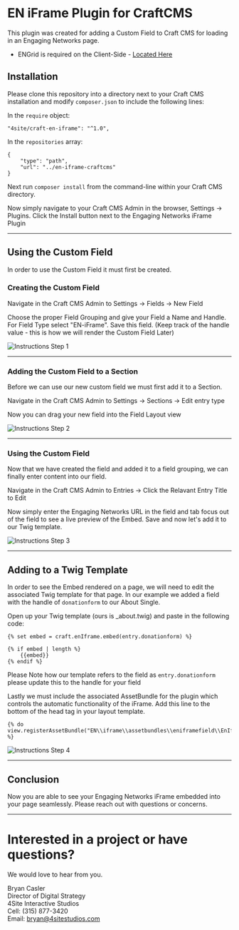 # EN iFrame Plugin for CraftCMS

This plugin was created for adding a Custom Field to Craft CMS for loading in an Engaging Networks page.

- ENGrid is required on the Client-Side - [Located Here](https://github.com/4site-interactive-studios/engrid)

## Installation

Please clone this repository into a directory next to your Craft CMS installation and modify `composer.json` to include the following lines:

In the `require` object:

```
"4site/craft-en-iframe": "^1.0",
```

In the `repositories` array:
```
{
    "type": "path",
    "url": "../en-iframe-craftcms"
}
```

Next run `composer install` from the command-line within your Craft CMS directory.

Now simply navigate to your Craft CMS Admin in the browser, Settings -> Plugins. Click the Install button next to the Engaging Networks iFrame Plugin

---
## Using the Custom Field

In order to use the Custom Field it must first be created.

### Creating the Custom Field

Navigate in the Craft CMS Admin to Settings -> Fields -> New Field

Choose the proper Field Grouping and give your Field a Name and Handle. For Field Type select "EN-iFrame". Save this field. (Keep track of the handle value - this is how we will render the Custom Field Later)

![Instructions Step 1](https://github.com/4site-interactive-studios/en-iframe-craftcms/blob/main/images/instructions01.png?raw=true)

---
### Adding the Custom Field to a Section

Before we can use our new custom field we must first add it to a Section.

Navigate in the Craft CMS Admin to Settings -> Sections -> Edit entry type

Now you can drag your new field into the Field Layout view

![Instructions Step 2](https://github.com/4site-interactive-studios/en-iframe-craftcms/blob/main/images/instructions02.png?raw=true)

---
### Using the Custom Field

Now that we have created the field and added it to a field grouping, we can finally enter content into our field.

Navigate in the Craft CMS Admin to Entries -> Click the Relavant Entry Title to Edit

Now simply enter the Engaging Networks URL in the field and tab focus out of the field to see a live preview of the Embed. Save and now let's add it to our Twig template.

![Instructions Step 3](https://github.com/4site-interactive-studios/en-iframe-craftcms/blob/main/images/instructions03.png?raw=true)

---
## Adding to a Twig Template

In order to see the Embed rendered on a page, we will need to edit the associated Twig template for that page. In our example we added a field with the handle of `donationform` to our About Single.

Open up your Twig template (ours is _about.twig) and paste in the following code:

```
{% set embed = craft.enIframe.embed(entry.donationform) %}

{% if embed | length %}
    {{embed}}
{% endif %} 
```

Please Note how our template refers to the field as `entry.donationform` please update this to the handle for your field

Lastly we must include the associated AssetBundle for the plugin which controls the automatic functionality of the iFrame. Add this line to the bottom of the head tag in your layout template.

```
{% do view.registerAssetBundle("EN\\iframe\\assetbundles\\eniframefield\\EnIframeFieldAsset") %}
```

![Instructions Step 4](https://github.com/4site-interactive-studios/en-iframe-craftcms/blob/main/images/instructions04.png?raw=true)

---

## Conclusion

Now you are able to see your Engaging Networks iFrame embedded into your page seamlessly. Please reach out with questions or concerns.

---
# Interested in a project or have questions?
We would love to hear from you.

Bryan Casler  
Director of Digital Strategy  
4Site Interactive Studios  
Cell: (315) 877-3420  
Email: bryan@4sitestudios.com



